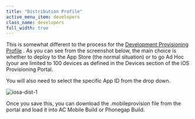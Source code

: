 ```yaml
---
title: "Distribution Profile"
active_menu_item: developers
class_name: developers
full_width: true
---
```



This is somewhat different to the process for the [Development Provisioning Profile](/developers/user-guide/ac-mobile-build-phonegap/cordova/certificates/ios-keys-and-certificates/do-it-yourself-guide/setting-up-for-development/create-a-provisioning-profile) . As you can see from the screenshot below, the main choice is whether to deploy to the App Store (the normal situation) or to go Ad Hoc (your are limited to 100 devices as defined in the Devices section of the iOS Provisioning Portal.

You will also need to select the specific App ID from the drop down.

![iosa-dist-1](/img/docs/iosa-dist-1.zoom68.png)

Once you save this, you can download the .mobileprovision file from the portal and load it into AC Mobile Build or Phonegap Build.

